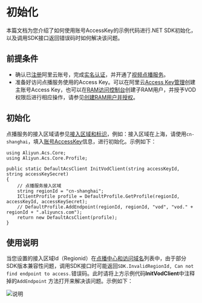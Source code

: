 # 初始化

本篇文档为您介绍了如何使用账号AccessKey的示例代码进行.NET SDK初始化，以及调用SDK接口返回错误码时如何解决该问题。

## 前提条件

-   确认已[注册](https://account.aliyun.com/register/register.htm?spm=a2c4g.11186623.2.13.2a123bd95a5EuV&oauth_callback=https%3A%2F%2Fvod.console.aliyun.com%2F&lang=zh)阿里云账号，完成[实名认证](https://help.aliyun.com/knowledge_list/37170.html?spm=a2c4g.11186623.2.14.2a123bd95a5EuV)，并开通了[视频点播服务](https://www.aliyun.com/product/vod?spm=a2c4g.11186623.2.15.2a123bd95a5EuV)。
-   准备好访问点播服务使用的Access Key。可以在阿里云[Access Key管理](https://usercenter.console.aliyun.com/#/manage/ak)创建主账号Access Key，也可以在[RAM访问控制台](https://ram.console.aliyun.com/?spm=a2c4g.11186623.2.17.2a123bd95a5EuV#/user/list)创建子RAM用户，并授予VOD权限后进行相应操作，请参见[创建RAM用户并授权](/cn.zh-CN/开发指南/账号和授权/创建RAM用户并授权.md)。

## 初始化

点播服务的接入区域请参见[接入区域和标识](/cn.zh-CN/开发指南/点播中心和访问域名.md)，例如：接入区域在上海，请使用`cn-shanghai`，填入[账号AccessKey](/cn.zh-CN/开发指南/账号和授权/创建RAM用户并授权.md)信息，进行初始化。示例如下：

```
using Aliyun.Acs.Core;
using Aliyun.Acs.Core.Profile;

public static DefaultAcsClient InitVodClient(string accessKeyId, string accessKeySecret)
{
    // 点播服务接入区域
    string regionId = "cn-shanghai";
    IClientProfile profile = DefaultProfile.GetProfile(regionId, accessKeyId, accessKeySecret);
    // DefaultProfile.AddEndpoint(regionId, regionId, "vod", "vod." + regionId + ".aliyuncs.com");
    return new DefaultAcsClient(profile);
}
```

## 使用说明

当您设置的接入区域Id（Regionid）在[点播中心和访问域名](/cn.zh-CN/开发指南/点播中心和访问域名.md)列表中，由于部分SDK版本兼容性问题，调用SDK接口时可能返回`SDK.InvalidRegionId, Can not find endpoint to access.`错误码。此时请将上方示例代码**InitVodClient**中注释掉的`AddEndpoint` 方法打开来解决该问题。示例如下：

![说明](https://static-aliyun-doc.oss-accelerate.aliyuncs.com/assets/img/zh-CN/2828794061/p180290.png)

